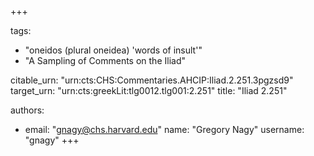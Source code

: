 +++

tags:
- "oneidos (plural oneidea) &#39;words of insult&#39;"
- "A Sampling of Comments on the Iliad"

citable_urn: "urn:cts:CHS:Commentaries.AHCIP:Iliad.2.251.3pgzsd9"
target_urn: "urn:cts:greekLit:tlg0012.tlg001:2.251"
title: "Iliad 2.251"

authors:
- email: "gnagy@chs.harvard.edu"
  name: "Gregory Nagy"
  username: "gnagy"
+++

<p></p>